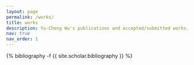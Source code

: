 ```yaml
---
layout: page
permalink: /works/
title: works
description: Yu-Cheng Wu's publications and accepted/submitted works.
nav: true
nav_order: 1
---
```

<!-- _pages/publications.md -->
<div class="publications">

{% bibliography -f {{ site.scholar.bibliography }} %}

</div>
